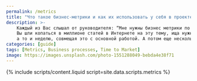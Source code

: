 ```yaml
---
permalink: /metrics
title: "Что такое бизнес-метрики и как их использовать у себя в проекте?"
description: >-
    Каждый из Вас слышал от руководителя: “Мне нужны бизнес метрики по проекту”. И, не зная, что это такое,
    Вы шли копаться в миллионе статей в Интернете на эту тему, ища нужную информацию, тратя на это несколько дней,
    а то и неделю, совмещая это с основной работой. А потом еще несколько дней тратили на структуризацию и внедрение найденной информации…
categories: [guide]
tags: [Metrics, Business processes, Time to Market]
image: https://images.unsplash.com/photo-1551288049-bebda4e38f71
---
```


{% include scripts/content.liquid
script=site.data.scripts.metrics
%}

